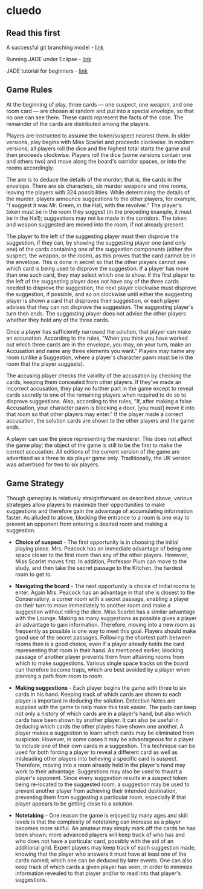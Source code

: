 # cluedo

## Read this first

A successful git branching model - [link](http://nvie.com/posts/a-successful-git-branching-model/) 

Running JADE under Eclipse - [link](http://wrjih.wordpress.com/2008/11/29/running-jade-under-eclipse/)

JADE tutorial for beginners - [link](http://jade.tilab.com/papers/JADETutorialIEEE/JADETutorial_Programming.pdf)

## Game Rules

At the beginning of play, three cards — one suspect, one weapon, and one room card — are chosen at random and put into a special envelope, so that no one can see them. These cards represent the facts of the case. The remainder of the cards are distributed among the players.


Players are instructed to assume the token/suspect nearest them. In older versions, play begins with Miss Scarlet and proceeds clockwise. In modern versions, all players roll the dice and the highest total starts the game and then proceeds clockwise. Players roll the dice (some versions contain one and others two) and move along the board's corridor spaces, or into the rooms accordingly.


The aim is to deduce the details of the murder; that is, the cards in the envelope. There are six characters, six murder weapons and nine rooms, leaving the players with 324 possibilities. While determining the details of the murder, players announce suggestions to the other players, for example, "I suggest it was Mr. Green, in the Hall, with the revolver." The player's token must be in the room they suggest (in the preceding example, it must be in the Hall); suggestions may not be made in the corridors. The token and weapon suggested are moved into the room, if not already present.


The player to the left of the suggesting player must then disprove the suggestion, if they can, by showing the suggesting player one (and only one) of the cards containing one of the suggestion components (either the suspect, the weapon, or the room), as this proves that the card cannot be in the envelope. This is done in secret so that the other players cannot see which card is being used to disprove the suggestion. If a player has more than one such card, they may select which one to show. If the first player to the left of the suggesting player does not have any of the three cards needed to disprove the suggestion, the next player clockwise must disprove the suggestion, if possible, and so on clockwise until either the suggesting player is shown a card that disproves their suggestion, or each player advises that they can not disprove the suggestion. The suggesting player's turn then ends. The suggesting player does not advise the other players whether they hold any of the three cards.


Once a player has sufficiently narrowed the solution, that player can make an accusation. According to the rules, "When you think you have worked out which three cards are in the envelope, you may, on your turn, make an Accusation and name any three elements you want." Players may name any room (unlike a Suggestion, where a player's character pawn must be in the room that the player suggests).


The accusing player checks the validity of the accusation by checking the cards, keeping them concealed from other players. If they've made an incorrect accusation, they play no further part in the game except to reveal cards secretly to one of the remaining players when required to do so to disprove suggestions. Also, according to the rules, "If, after making a false Accusation, your character pawn is blocking a door, [you must] move it into that room so that other players may enter." If the player made a correct accusation, the solution cards are shown to the other players and the game ends.


A player can use the piece representing the murderer. This does not affect the game play; the object of the game is still to be the first to make the correct accusation. All editions of the current version of the game are advertised as a three to six player game only. Traditionally, the UK version was advertised for two to six players.

## Game Strategy

Though gameplay is relatively straightforward as described above, various strategies allow players to maximize their opportunities to make suggestions and therefore gain the advantage of accumulating information faster. As alluded to above, blocking the entrance to a room is one way to prevent an opponent from entering a desired room and making a suggestion.


* **Choice of suspect** - The first opportunity is in choosing the initial playing piece. Mrs. Peacock has an immediate advantage of being one space closer to the first room than any of the other players. However, Miss Scarlet moves first. In addition, Professor Plum can move to the study, and then take the secret passage to the Kitchen, the hardest room to get to.

* **Navigating the board** - The next opportunity is choice of initial rooms to enter. Again Mrs. Peacock has an advantage in that she is closest to the Conservatory, a corner room with a secret passage, enabling a player on their turn to move immediately to another room and make a suggestion without rolling the dice. Miss Scarlet has a similar advantage with the Lounge. Making as many suggestions as possible gives a player an advantage to gain information. Therefore, moving into a new room as frequently as possible is one way to meet this goal. Players should make good use of the secret passages. Following the shortest path between rooms then is a good choice, even if a player already holds the card representing that room in their hand. As mentioned earlier, blocking passage of another player prevents them from attaining rooms from which to make suggestions. Various single space tracks on the board can therefore become traps, which are best avoided by a player when planning a path from room to room.

* **Making suggestions** - Each player begins the game with three to six cards in his hand. Keeping track of which cards are shown to each player is important in deducing the solution. Detective Notes are supplied with the game to help make this task easier. The pads can keep not only a history of which cards are in a player's hand, but also which cards have been shown by another player. It can also be useful in deducing which cards the other players have shown one another. A player makes a suggestion to learn which cards may be eliminated from suspicion. However, in some cases it may be advantageous for a player to include one of their own cards in a suggestion. This technique can be used for both forcing a player to reveal a different card as well as misleading other players into believing a specific card is suspect. Therefore, moving into a room already held in the player's hand may work to their advantage. Suggestions may also be used to thwart a player's opponent. Since every suggestion results in a suspect token being re-located to the suggested room, a suggestion may be used to prevent another player from achieving their intended destination, preventing them from suggesting a particular room, especially if that player appears to be getting close to a solution.

* **Notetaking** - One reason the game is enjoyed by many ages and skill levels is that the complexity of notetaking can increase as a player becomes more skilful. An amateur may simply mark off the cards he has been shown; more advanced players will keep track of who has and who does not have a particular card, possibly with the aid of an additional grid. Expert players may keep track of each suggestion made, knowing that the player who answers it must have at least one of the cards named; which one can be deduced by later events. One can also keep track of which cards a given player has seen, in order to minimize information revealed to that player and/or to read into that player's suggestions.

